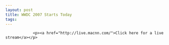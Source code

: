 ```yaml
---
layout: post
title: WWDC 2007 Starts Today
tags:
---
```



                <p><a href="http://live.macnn.com/">Click here for a live stream</a></p>
